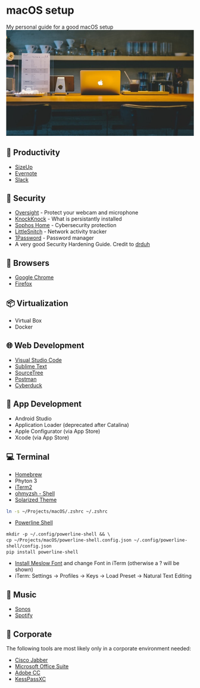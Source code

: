 # macOS setup
My personal guide for a good macOS setup
![macOS](assets/macOS_header.jpg)

## 🚀 Productivity
* [SizeUp](http://www.irradiatedsoftware.com/sizeup/)
* [Evernote](https://evernote.com/intl/de/download)
* [Slack](https://slack.com/intl/de-ch/downloads/instructions/mac)

## 🔐 Security
* [Oversight](https://objective-see.com/products/oversight.html) - Protect your webcam and microphone
* [KnockKnock](https://objective-see.com/products/knockknock.html) - What is persistantly installed
* [Sophos Home](https://home.sophos.com/en-us.aspx) - Cybersecurity protection
* [LittleSnitch](https://www.obdev.at/products/littlesnitch/download-de.html) - Network activity tracker
* [1Password](https://1password.com/) - Password manager
* A very good Security Hardening Guide. Credit to [drduh](https://github.com/drduh/macOS-Security-and-Privacy-Guide)


## 🔎 Browsers
* [Google Chrome](https://www.google.com/intl/de/chrome/)
* [Firefox](https://www.mozilla.org/de/firefox/)

## 📦 Virtualization
* Virtual Box
* Docker


## 🌐 Web Development 
* [Visual Studio Code](https://code.visualstudio.com/download)
* [Sublime Text](https://www.sublimetext.com/download)
* [SourceTree](https://www.sourcetreeapp.com/)
* [Postman](https://www.getpostman.com/downloads/)
* [Cyberduck](https://cyberduck.io/download/)

## 📱 App Development
* Android Studio
* Application Loader (deprecated after Catalina)
* Apple Configurator (via App Store)
* Xcode (via App Store)

## 💻 Terminal
* [Homebrew](https://brew.sh/#install)
* Phyton 3
* [iTerm2](https://iterm2.com/downloads.html)
* [ohmyzsh - Shell](https://github.com/ohmyzsh/ohmyzsh)
* [Solarized Theme](https://ethanschoonover.com/solarized/)
```bash
ln -s ~/Projects/macOS/.zshrc ~/.zshrc
```

* [Powerline Shell](https://github.com/b-ryan/powerline-shell#zsh)
```
mkdir -p ~/.config/powerline-shell && \ 
cp ~/Projects/macOS/powerline-shell.config.json ~/.config/powerline-shell/config.json
pip install powerline-shell
```
* [Install Meslow Font](https://github.com/powerline/fonts/blob/master/Meslo%20Slashed/Meslo%20LG%20M%20Regular%20for%20Powerline.ttf) and change Font in iTerm (otherwise a ? will be shown)
* iTerm: Settings -> Profiles -> Keys -> Load Preset -> Natural Text Editing


## 🎵 Music
* [Sonos](https://www.sonos.com/de-ch/support)
* [Spotify](https://www.spotify.com/ch-de/download/other/)


## 🏢 Corporate
The following tools are most likely only in a corporate environment needed:

* [Cisco Jabber](https://software.cisco.com/download/home/283880684/type/284006014/release/12.7(1))
* [Microsoft Office Suite](https://www.office.com/?omkt=de-ch)
* [Adobe CC](https://www.adobe.com/ch_de/creativecloud.html)
* [KessPassXC](https://keepassxc.org/download/#mac)
